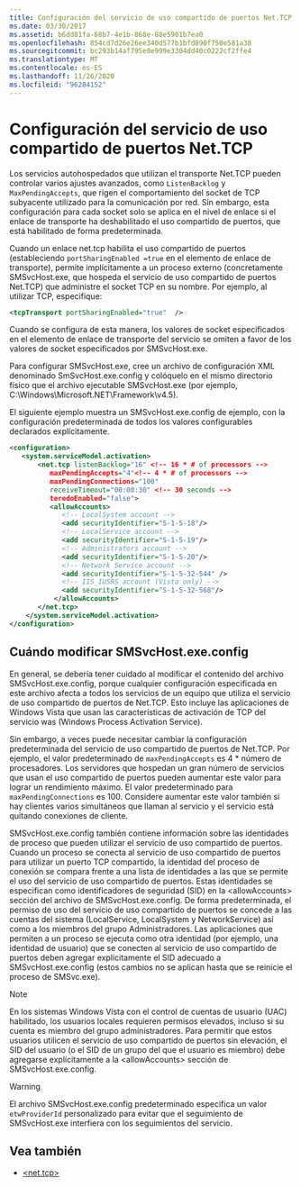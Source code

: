 ```yaml
---
title: Configuración del servicio de uso compartido de puertos Net.TCP
ms.date: 03/30/2017
ms.assetid: b6dd81fa-68b7-4e1b-868e-88e5901b7ea0
ms.openlocfilehash: 854cd7d26e26ee340d577b1bfd890f750e581a38
ms.sourcegitcommit: bc293b14af795e0e999e3304dd40c0222cf2ffe4
ms.translationtype: MT
ms.contentlocale: es-ES
ms.lasthandoff: 11/26/2020
ms.locfileid: "96284152"
---
```

# <a name="configuring-the-nettcp-port-sharing-service"></a>Configuración del servicio de uso compartido de puertos Net.TCP

Los servicios autohospedados que utilizan el transporte Net.TCP pueden controlar varios ajustes avanzados, como `ListenBacklog` y `MaxPendingAccepts`, que rigen el comportamiento del socket de TCP subyacente utilizado para la comunicación por red. Sin embargo, esta configuración para cada socket solo se aplica en el nivel de enlace si el enlace de transporte ha deshabilitado el uso compartido de puertos, que está habilitado de forma predeterminada.  
  
 Cuando un enlace net.tcp habilita el uso compartido de puertos (estableciendo `portSharingEnabled =true` en el elemento de enlace de transporte), permite implícitamente a un proceso externo (concretamente SMSvcHost.exe, que hospeda el servicio de uso compartido de puertos Net.TCP) que administre el socket TCP en su nombre. Por ejemplo, al utilizar TCP, especifique:  
  
```xml  
<tcpTransport portSharingEnabled="true"  />  
```  
  
 Cuando se configura de esta manera, los valores de socket especificados en el elemento de enlace de transporte del servicio se omiten a favor de los valores de socket especificados por SMSvcHost.exe.  
  
 Para configurar SMSvcHost.exe, cree un archivo de configuración XML denominado SmSvcHost.exe.config y colóquelo en el mismo directorio físico que el archivo ejecutable SMSvcHost.exe (por ejemplo, C:\Windows\Microsoft.NET\Framework\v4.5).  
  
 El siguiente ejemplo muestra un SMSvcHost.exe.config de ejemplo, con la configuración predeterminada de todos los valores configurables declarados explícitamente.  
  
```xml  
<configuration>  
   <system.serviceModel.activation>  
       <net.tcp listenBacklog="16" <!-- 16 * # of processors -->  
          maxPendingAccepts="4"<!-- 4 * # of processors -->  
          maxPendingConnections="100"  
          receiveTimeout="00:00:30" <!-- 30 seconds -->  
          teredoEnabled="false">  
          <allowAccounts>  
             <!-- LocalSystem account -->  
             <add securityIdentifier="S-1-5-18"/>  
             <!-- LocalService account -->  
             <add securityIdentifier="S-1-5-19"/>  
             <!-- Administrators account -->  
             <add securityIdentifier="S-1-5-20"/>  
             <!-- Network Service account -->  
             <add securityIdentifier="S-1-5-32-544" />  
             <!-- IIS_IUSRS account (Vista only) -->  
             <add securityIdentifier="S-1-5-32-568"/>  
           </allowAccounts>  
       </net.tcp>  
    </system.serviceModel.activation>
</configuration>  
```  
  
## <a name="when-to-modify-smsvchostexeconfig"></a>Cuándo modificar SMSvcHost.exe.config  

 En general, se debería tener cuidado al modificar el contenido del archivo SMSvcHost.exe.config, porque cualquier configuración especificada en este archivo afecta a todos los servicios de un equipo que utiliza el servicio de uso compartido de puertos de Net.TCP. Esto incluye las aplicaciones de Windows Vista que usan las características de activación de TCP del servicio was (Windows Process Activation Service).  
  
 Sin embargo, a veces puede necesitar cambiar la configuración predeterminada del servicio de uso compartido de puertos de Net.TCP. Por ejemplo, el valor predeterminado de `maxPendingAccepts` es 4 * número de procesadores. Los servidores que hospedan un gran número de servicios que usan el uso compartido de puertos pueden aumentar este valor para lograr un rendimiento máximo. El valor predeterminado para `maxPendingConnections` es 100. Considere aumentar este valor también si hay clientes varios simultáneos que llaman al servicio y el servicio está quitando conexiones de cliente.  
  
 SMSvcHost.exe.config también contiene información sobre las identidades de proceso que pueden utilizar el servicio de uso compartido de puertos. Cuando un proceso se conecta al servicio de uso compartido de puertos para utilizar un puerto TCP compartido, la identidad del proceso de conexión se compara frente a una lista de identidades a las que se permite el uso del servicio de uso compartido de puertos. Estas identidades se especifican como identificadores de seguridad (SID) en la \<allowAccounts> sección del archivo de SMSvcHost.exe.config. De forma predeterminada, el permiso de uso del servicio de uso compartido de puertos se concede a las cuentas del sistema (LocalService, LocalSystem y NetworkService) así como a los miembros del grupo Administradores. Las aplicaciones que permiten a un proceso se ejecuta como otra identidad (por ejemplo, una identidad de usuario) que se conecten al servicio de uso compartido de puertos deben agregar explícitamente el SID adecuado a SMSvcHost.exe.config (estos cambios no se aplican hasta que se reinicie el proceso de SMSvc.exe).  
  
> [!NOTE]
> En los sistemas Windows Vista con el control de cuentas de usuario (UAC) habilitado, los usuarios locales requieren permisos elevados, incluso si su cuenta es miembro del grupo administradores. Para permitir que estos usuarios utilicen el servicio de uso compartido de puertos sin elevación, el SID del usuario (o el SID de un grupo del que el usuario es miembro) debe agregarse explícitamente a la \<allowAccounts> sección de SMSvcHost.exe.config.  
  
> [!WARNING]
> El archivo SMSvcHost.exe.config predeterminado especifica un valor `etwProviderId` personalizado para evitar que el seguimiento de SMSvcHost.exe interfiera con los seguimientos del servicio.  
  
## <a name="see-also"></a>Vea también

- [\<net.tcp>](../../configure-apps/file-schema/wcf/net-tcp.md)
